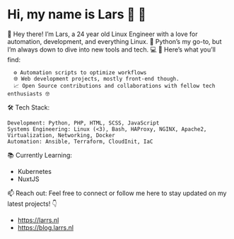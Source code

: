 # Hi, my name is Lars 👋 🐧
🚀 Hey there! I’m Lars, a 24 year old Linux Engineer with a love for automation, development, and everything Linux. 🐍 Python’s my go-to, but I’m always down to dive into new tools and tech. 💻
🌟 Here’s what you’ll find:
```
  ⚙️ Automation scripts to optimize workflows
  🌐 Web development projects, mostly front-end though.
  📈 Open Source contributions and collaborations with fellow tech enthusiasts 🤓
```

🛠 Tech Stack:

    Development: Python, PHP, HTML, SCSS, JavaScript
    Systems Engineering: Linux (<3), Bash, HAProxy, NGINX, Apache2, Virtualization, Networking, Docker
    Automation: Ansible, Terraform, CloudInit, IaC
 
📚 Currently Learning:
- Kubernetes
- NuxtJS


📫 Reach out: Feel free to connect or follow me here to stay updated on my latest projects! 👇
- https://larrs.nl
- https://blog.larrs.nl
